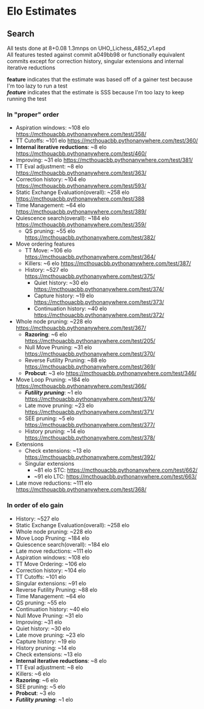 # Elo Estimates
## Search

All tests done at 8+0.08 1.3mnps on UHO_Lichess_4852_v1.epd<br>
All features tested against commit a049bb98 or functionally equivalent commits except for correction history, singular extensions and internal iterative reductions

**feature** indicates that the estimate was based off of a gainer test because I'm too lazy to run a test<br>
***feature*** indicates that the estimate is SSS because I'm too lazy to keep running the test

### In "proper" order
- Aspiration windows: ~108 elo https://mcthouacbb.pythonanywhere.com/test/358/
- TT Cutoffs: ~101 elo https://mcthouacbb.pythonanywhere.com/test/360/
- **Internal iterative reductions**: ~8 elo https://mcthouacbb.pythonanywhere.com/test/460/
- Improving: ~31 elo https://mcthouacbb.pythonanywhere.com/test/381/
- TT Eval adjustment: ~8 elo https://mcthouacbb.pythonanywhere.com/test/363/
- Correction history: ~104 elo https://mcthouacbb.pythonanywhere.com/test/593/
- Static Exchange Evaluation(overall): ~258 elo https://mcthouacbb.pythonanywhere.com/test/388
- Time Management: ~64 elo https://mcthouacbb.pythonanywhere.com/test/389/
- Quiescence search(overall): ~184 elo https://mcthouacbb.pythonanywhere.com/test/359/
	- QS pruning: ~55 elo https://mcthouacbb.pythonanywhere.com/test/382/
- Move ordering features
	- TT Move: ~106 elo https://mcthouacbb.pythonanywhere.com/test/364/
	- Killers: ~6 elo https://mcthouacbb.pythonanywhere.com/test/387/
	- History: ~527 elo https://mcthouacbb.pythonanywhere.com/test/375/
		- Quiet history: ~30 elo https://mcthouacbb.pythonanywhere.com/test/374/
		- Capture history: ~19 elo https://mcthouacbb.pythonanywhere.com/test/373/
		- Continuation history: ~40 elo https://mcthouacbb.pythonanywhere.com/test/372/
- Whole node pruning: ~228 elo https://mcthouacbb.pythonanywhere.com/test/367/
	- **Razoring**: ~6 elo https://mcthouacbb.pythonanywhere.com/test/205/
	- Null Move Pruning: ~31 elo https://mcthouacbb.pythonanywhere.com/test/370/
	- Reverse Futility Pruning: ~88 elo https://mcthouacbb.pythonanywhere.com/test/369/
	- **Probcut**: ~3 elo https://mcthouacbb.pythonanywhere.com/test/346/
- Move Loop Pruning: ~184 elo https://mcthouacbb.pythonanywhere.com/test/366/
	- ***Futility pruning***: ~1 elo https://mcthouacbb.pythonanywhere.com/test/376/
	- Late move pruning: ~23 elo https://mcthouacbb.pythonanywhere.com/test/371/
	- SEE pruning: ~5 elo https://mcthouacbb.pythonanywhere.com/test/377/
	- History pruning: ~14 elo https://mcthouacbb.pythonanywhere.com/test/378/
- Extensions
	- Check extensions: ~13 elo https://mcthouacbb.pythonanywhere.com/test/392/
	- Singular extensions
		- ~81 elo STC: https://mcthouacbb.pythonanywhere.com/test/662/
		- ~91 elo LTC: https://mcthouacbb.pythonanywhere.com/test/663/
- Late move reductions: ~111 elo https://mcthouacbb.pythonanywhere.com/test/368/

### In order of elo gain
- History: ~527 elo
- Static Exchange Evaluation(overall): ~258 elo
- Whole node pruning: ~228 elo
- Move Loop Pruning: ~184 elo
- Quiescence search(overall): ~184 elo
- Late move reductions: ~111 elo
- Aspiration windows: ~108 elo
- TT Move Ordering: ~106 elo
- Correction history: ~104 elo
- TT Cutoffs: ~101 elo
- Singular extensions: ~91 elo
- Reverse Futility Pruning: ~88 elo
- Time Management: ~64 elo
- QS pruning: ~55 elo
- Continuation history: ~40 elo
- Null Move Pruning: ~31 elo
- Improving: ~31 elo
- Quiet history: ~30 elo
- Late move pruning: ~23 elo
- Capture history: ~19 elo
- History pruning: ~14 elo
- Check extensions: ~13 elo
- **Internal iterative reductions**: ~8 elo
- TT Eval adjustment: ~8 elo
- Killers: ~6 elo
- **Razoring**: ~6 elo
- SEE pruning: ~5 elo
- **Probcut**: ~3 elo
- ***Futility pruning***: ~1 elo